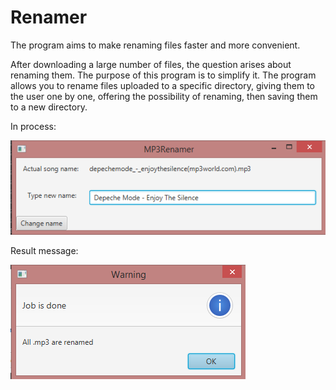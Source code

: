 # Renamer
 The program aims to make renaming files faster and more convenient.
 
 After downloading a large number of files, the question arises about renaming them. The purpose of this program is to simplify it. The program allows you to rename files uploaded to a specific directory, giving them to the user one by one, offering the possibility of renaming, then saving them to a new directory.

 In process:
 
 ![alt text](https://github.com/Bonuseto/Renamer/blob/master/inprocess.png)
 
 Result message:
 
 ![alt text](https://github.com/Bonuseto/Renamer/blob/master/Result.png)


